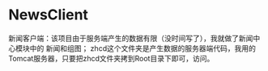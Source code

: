# NewsClient
新闻客户端：该项目由于服务端产生的数据有限（没时间写了），我就做了新闻中心模块中的 新闻和组图；
zhcd这个文件夹是产生数据的服务器端代码，我用的Tomcat服务器，只要把zhcd文件夹拷到Root目录下即可，访问。